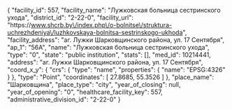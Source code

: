 {
    "facility_id": 557,
    "facility_name": "Лужковская больница сестринского ухода",
    "district_id": "2-22-0",
    "facility_url": "https:\/\/www.shcrb.by\/index.php\/o-bolnitse\/struktura-uchrezhdeniya\/luzhkovskaya-bolnitsa-sestrinskogo-ukhoda",
    "facility_address": "аг. Лужки Шарковщинского района, ул. 17 Сентября",
    "ap_1": "56А",
    "name": "Лужковская больница сестринского ухода",
    "type": "0",
    "state": "public institution",
    "stats": [],
    "med_id": 10214441,
    "address": "аг. Лужки Шарковщинского района, ул. 17 Сентября",
    "coord_x_y": {
        "crs": {
            "type": "name",
            "properties": {
                "name": "EPSG:4326"
            }
        },
        "type": "Point",
        "coordinates": [
            27.8685,
            55.3526
        ]
    },
    "place_name": "Шарковщина",
    "place_type": "city",
    "year_of_closing": null,
    "year_of_opening": "0",
    "healthcare_facility_key": 557,
    "administrative_division_id": "2-22-0"
}